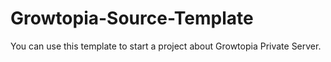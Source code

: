 # Growtopia-Source-Template
You can use this template to start a project about Growtopia Private Server.
